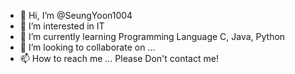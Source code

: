 - 👋 Hi, I’m @SeungYoon1004
- 👀 I’m interested in IT
- 🌱 I’m currently learning Programming Language C, Java, Python
- 💞️ I’m looking to collaborate on ...
- 📫 How to reach me ... Please Don't contact me!

<!---
SeungYoon1004/SeungYoon1004 is a ✨ special ✨ repository because its `README.md` (this file) appears on your GitHub profile.
You can click the Preview link to take a look at your changes.
--->
